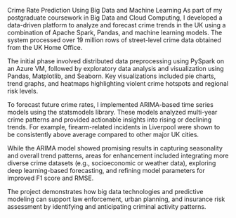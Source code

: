 Crime Rate Prediction Using Big Data and Machine Learning
As part of my postgraduate coursework in Big Data and Cloud Computing, I developed a data-driven platform to analyze and forecast crime trends in the UK using a combination of Apache Spark, Pandas, and machine learning models. The system processed over 19 million rows of street-level crime data obtained from the UK Home Office.

The initial phase involved distributed data preprocessing using PySpark on an Azure VM, followed by exploratory data analysis and visualization using Pandas, Matplotlib, and Seaborn. Key visualizations included pie charts, trend graphs, and heatmaps highlighting violent crime hotspots and regional risk levels.

To forecast future crime rates, I implemented ARIMA-based time series models using the statsmodels library. These models analyzed multi-year crime patterns and provided actionable insights into rising or declining trends. For example, firearm-related incidents in Liverpool were shown to be consistently above average compared to other major UK cities.

While the ARIMA model showed promising results in capturing seasonality and overall trend patterns, areas for enhancement included integrating more diverse crime datasets (e.g., socioeconomic or weather data), exploring deep learning-based forecasting, and refining model parameters for improved F1 score and RMSE.

The project demonstrates how big data technologies and predictive modeling can support law enforcement, urban planning, and insurance risk assessment by identifying and anticipating criminal activity patterns.
